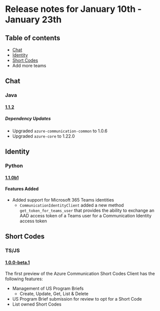 # Release notes for January 10th - January 23th

## Table of contents
* [Chat](#chat)
* [Identity](#identity)
* [Short Codes](#short-codes)
* Add more teams

## Chat

### Java

#### [1.1.2](https://github.com/Azure/azure-sdk-for-java/blob/main/sdk/communication/azure-communication-chat/CHANGELOG.md#112-2021-11-16)

##### Dependency Updates

- Upgraded `azure-communication-common` to 1.0.6
- Upgraded `azure-core` to 1.22.0

## Identity

### Python

#### [1.1.0b1](https://github.com/Azure/azure-sdk-for-python/blob/main/sdk/communication/azure-communication-identity/CHANGELOG.md#110b1-2021-11-09)

#### Features Added
- Added support for Microsoft 365 Teams identities
  - `CommunicationIdentityClient` added a new method `get_token_for_teams_user` that provides the ability to exchange an AAD access token of a Teams user for a Communication Identity access token

## Short Codes

### TS/JS

#### [1.0.0-beta.1](https://github.com/Azure/azure-sdk-for-js/blob/main/sdk/communication/communication-short-codes/CHANGELOG.md#100-beta1-2021-11-05)

The first preview of the Azure Communication Short Codes Client has the following features:

- Management of US Program Briefs
  - Create, Update, Get, List & Delete
- US Program Brief submission for review to opt for a Short Code
- List owned Short Codes
